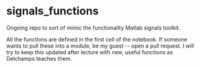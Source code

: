 # signals_functions
Ongoing repo to sort of mimic the functionality Matlab signals toolkit.

All the functions are defined in the first cell of the notebook. If someone wants to pull these into a module, be my guest -- open a pull request. I will try to keep this updated after lecture with new, useful functions as Delchamps teaches them.
